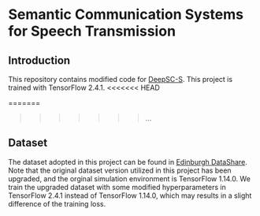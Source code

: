 # Semantic Communication Systems for Speech Transmission
## Introduction
This repository contains modified code for [DeepSC-S](https://ieeexplore.ieee.org/abstract/document/9450827). This project is trained with TensorFlow 2.4.1.
<<<<<<< HEAD

=======
>>>>>>> ...
## Dataset
The dataset adopted in this project can be found in [Edinburgh DataShare](https://datashare.ed.ac.uk/handle/10283/2791). Note that the original dataset version utilized in this project has been upgraded, and the orginal simulation environment is TensorFlow 1.14.0. We train the upgraded dataset with some modified hyperparameters in TensorFlow 2.4.1 instead of TensorFlow 1.14.0, which may results in a slight difference of the training loss.

